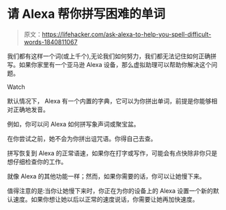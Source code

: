 # 请 Alexa 帮你拼写困难的单词

> 原文：<https://lifehacker.com/ask-alexa-to-help-you-spell-difficult-words-1840811067>

我们都有这样一个词(或上千个),无论我们如何努力，我们都无法记住如何正确拼写。如果你家里有一个亚马逊 Alexa 设备，那么虚拟助理可以帮助你解决这个问题。

Watch

默认情况下， Alexa 有一个内置的字典，它可以为你拼出单词，前提是你能够相对正确地发音。

例如，你可以问 Alexa 如何拼写象声词或聚宝盆。

在你尝试之前，她不会为你拼出诅咒语。你得自己去查。

拼写恢复到 Alexa 的正常语速，如果你在打字或写作，可能会有点快除非你只是想仔细检查你的工作。

就像 Alexa 的其他功能一样；然而，如果你需要的话，你可以让她慢下来。

值得注意的是:当你让她慢下来时，你正在为你的设备上的 Alexa 设置一个新的默认速度。如果你想让她以后以正常的速度说话，你需要让她再加快速度。